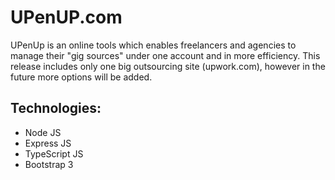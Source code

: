 # UPenUP.com 

UPenUp is an online tools which enables freelancers and agencies to manage their "gig sources" under one account and in more efficiency. This release includes only one big outsourcing site (upwork.com), however in the future more options will be added. 

## Technologies: 
- Node JS
- Express JS 
- TypeScript JS 
- Bootstrap 3 

